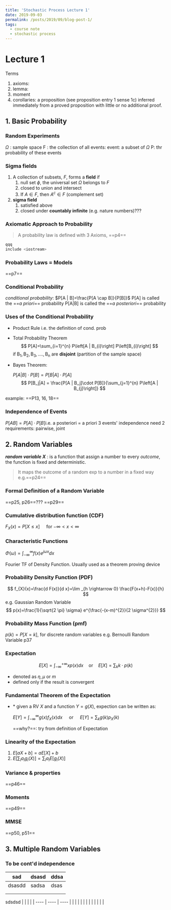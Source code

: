 ```yaml
---
title: 'Stochastic Process Lecture 1'
date: 2019-09-03
permalink: /posts/2019/09/blog-post-1/
tags:
  - course note
  - stochastic process
---
```


# Lecture 1

Terms
1. axioms: 
2. lemma: 
3. moment
4. corollaries: a proposition (see proposition entry 1 sense 1c) inferred immediately from a proved proposition with little or no additional proof.

## 1. Basic Probability
### Random Experiments
$\Omega$ : sample space
$\mathrm{F}$ : the collection of all events: event: a subset of $\Omega$
$\mathrm{P}$: thr probability of these events

### Sigma fields
1. A collection of subsets, $F$, forms a **field** if 
   1. null set $\phi$, the universal set $\Omega$ belongs to $F$
   2. closed to union and intersect
   3. If $A \in F,$ then $A^{c} \in F$ (complement set)
1. **sigma field**
   1. satisfied above
   2. closed under **countably infinite** (e.g. nature numbers)???

### Axiomatic Approach to Probability
> A probability law is defined with 3 Axioms, ==p4==


```c++
qqq
include <iostream>
```

### Probability Laws = Models

==p7==

### Conditional Probability
*conditional probability*: $P[A | B]=\frac{P[A \cap B]}{P[B]}$
$\mathrm{P}[\mathrm{A}]$ is called the ==*a priori*== probability
$\mathrm{P}[\mathrm{A} | \mathrm{B}]$ is called the ==*a posteriori*== probability

### Uses of the Conditional Probability
- Product Rule
	i.e. the definition of cond. prob 
	
- Total Probability Theorem
$$
P[A]=\sum_{i=1}^{n} P\left[A | B_{i}\right] P\left[B_{i}\right]
$$
if $\mathrm{B}_{1}, \mathrm{B}_{2}, \mathrm{B}_{3}, \ldots ., \mathrm{B}_{\mathrm{n}}$ are **disjoint** (partition of the sample space)

- Bayes Theorem: 

  $P[A | B]\cdot P[B]=P[B|A]\cdot P[A]$
$$
P[B_j|A] = \frac{P[A | B_j]\cdot P[B]}{\sum_{j=1}^{n} P\left[A | B_{j}\right]}
$$

example: ==P13, 16, 18==

### Independence of Events
$P[A B]=P[A]\cdot P[B]$
​	i.e. a posteriori = a priori
3 events' independence need 2 requirements: pairwise, joint 

## 2. Random Variables

***random variable* $X$** : is a function that assign a number to every *outcome*, the function is fixed and deterministic. 
> It maps the outcome of a random exp to a number in a fixed way
e.g.==p24==

### Formal Definition of a Random Variable

==p25, p26==???
==p29==

### Cumulative distribution function (CDF)
$F_{X}(x)=P[X \leq x] \quad$ for $-\infty<x<\infty$

### Characteristic Functions
$\Phi(\omega)=\int_{-\infty}^{\infty} f(x) e^{j \omega x} d x$ 

Fourier TF of Density Function. Usually used as a theorem proving device

### Probability Density Function (PDF)
$$
f_{X}(x)=\frac{d F(x)}{d x}=\lim _{h \rightarrow 0} \frac{F(x+h)-F(x)}{h}
$$
e.g. Gaussian Random Variable
$$
p(x)=\frac{1}{\sqrt{2 \pi} \sigma} e^{\frac{-(x-m)^{2}}{2 \sigma^{2}}}
$$

### Probability Mass Function (pmf)
$p(k)=P[X=k]$, for discrete random variables
e.g. Bernoulli Random Variable p37

### Expectation
$$
E[X]=\int_{-\infty}^{+\infty} x p(x) d x \quad \text{or} \quad E[X]=\sum_{k} k \cdot p(k)
$$

- denoted as $\eta, \mu$ or $m$
- defined only if the result is convergent

### Fundamental Theorem of the Expectation
- \* given a RV $X$ and a function $Y=g(X)$, expection can be written as:

  $E[Y]=\int_{-\infty}^{\infty} g(x) f_{X}(x) d x \quad$ or $\quad E[Y]=\sum_{k} g(k) p_{X}(k)$

  ==why?==: try from definition of Expectation

### Linearity of the Expectation

1. $E[aX+b]=aE[X]+b$
2. $E\left[\sum_{i} a_{i} g_{i}(X)\right]=\sum_{i} a_{i} E[g_i(X)]$

### Variance & properties

==p46==

### Moments

==p49==

### MMSE

==p50, p51==

## 3. Multiple Random Variables

### To be cont'd independence

| sad    | dsasd | ddsa |
| ------ | ----- | ---- |
| dsasdd | sadsa | dsas |
|        |       |      |
|        |       |      |
sdsdsd
|      |      |      |
| ---- | ---- | ---- |
|      |      |      |
|      |      |      |
|      |      |      |

